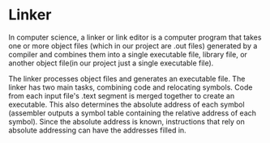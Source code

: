 # Linker

In computer science, a linker or link editor is a computer program that takes one or more object files (which in our project are .out files) generated by a compiler and combines them into a single executable file, library file, or another object file(in our project just a single executable file).

The linker processes object files  and generates an executable file. The linker has two main tasks, combining code and relocating symbols. Code from each input file's .text segment is merged together to create an executable. This also determines the absolute address of each symbol (assembler outputs a symbol table containing the relative address of each symbol). Since the absolute address is known, instructions that rely on absolute addressing can have the addresses filled in.
